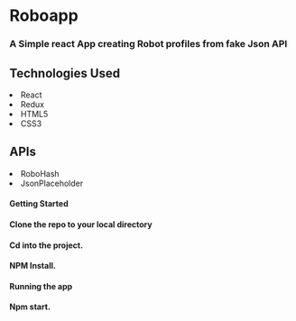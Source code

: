# Roboapp

 <h3> A Simple react App creating Robot profiles from fake Json API</h3>

 <h2>Technologies Used</h2>
 <li>React</li>
 <li>Redux</li>
 <li>HTML5</li>
 <li>CSS3</li>


 <h2>APIs</h2>
 <li>RoboHash</li>
 <li>JsonPlaceholder</li>

<h4>Getting Started</h4>
<h4>Clone the repo to your local directory</h4>
<h4>Cd into the project.</h4>
<h4>NPM Install.</h4>
<h4>Running the app</h4>
<h4>Npm start.</h4>

